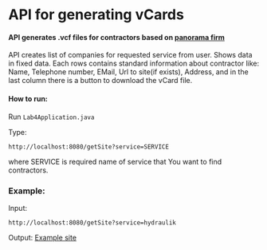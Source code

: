 # API for generating vCards

#### API generates .vcf files for contractors based on [panorama firm](https://panoramafirm.pl/)

API creates list of companies for requested service from user. Shows data in fixed data. Each rows contains standard information about contractor like: Name, Telephone number, EMail, Url to site(if exists), Address, and in the last column there is a button to download the vCard file.

#### How to run:
Run `Lab4Application.java`  


Type:
``` 
http://localhost:8080/getSite?service=SERVICE
```
where SERVICE is required name of service that You want to find contractors.



### Example:
Input:
``` 
http://localhost:8080/getSite?service=hydraulik
```

Output:
[Example site](https://rahano.github.io/githubPages/Example.html)
